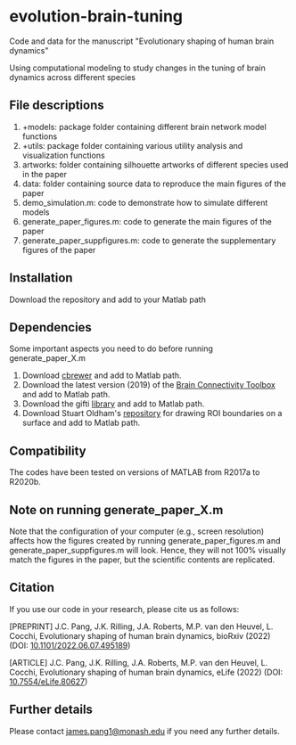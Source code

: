 # evolution-brain-tuning
Code and data for the manuscript "Evolutionary shaping of human brain dynamics"

Using computational modeling to study changes in the tuning of brain dynamics across different species

## File descriptions

1. +models: package folder containing different brain network model functions
2. +utils: package folder containing various utility analysis and visualization functions
3. artworks: folder containing silhouette artworks of different species used in the paper
4. data: folder containing source data to reproduce the main figures of the paper
5. demo_simulation.m: code to demonstrate how to simulate different models
6. generate_paper_figures.m: code to generate the main figures of the paper
7. generate_paper_suppfigures.m: code to generate the supplementary figures of the paper

## Installation

Download the repository and add to your Matlab path

## Dependencies

Some important aspects you need to do before running generate_paper_X.m

1. Download [cbrewer](https://au.mathworks.com/matlabcentral/fileexchange/34087-cbrewer-colorbrewer-schemes-for-matlab) and add to Matlab path.
2. Download the latest version (2019) of the [Brain Connectivity Toolbox](https://sites.google.com/site/bctnet/) and add to Matlab path.
3. Download the gifti [library](https://github.com/gllmflndn/gifti) and add to Matlab path.
4. Download Stuart Oldham's [repository](https://github.com/StuartJO/plotSurfaceROIBoundary) for drawing ROI boundaries on a surface and add to Matlab path. 

## Compatibility

The codes have been tested on versions of MATLAB from R2017a to R2020b.

## Note on running generate_paper_X.m

Note that the configuration of your computer (e.g., screen resolution) affects how the figures created by running generate_paper_figures.m and generate_paper_suppfigures.m will look. Hence, they will not 100% visually match the figures in the paper, but the scientific contents are replicated.

## Citation

If you use our code in your research, please cite us as follows:

[PREPRINT] J.C. Pang, J.K. Rilling, J.A. Roberts, M.P. van den Heuvel, L. Cocchi, Evolutionary shaping of human brain dynamics, bioRxiv (2022) (DOI: [10.1101/2022.06.07.495189](https://www.biorxiv.org/content/10.1101/2022.06.07.495189v1))

[ARTICLE] J.C. Pang, J.K. Rilling, J.A. Roberts, M.P. van den Heuvel, L. Cocchi, Evolutionary shaping of human brain dynamics, eLife (2022) (DOI: [10.7554/eLife.80627](https://doi.org/10.7554/eLife.80627))

## Further details

Please contact james.pang1@monash.edu if you need any further details.
